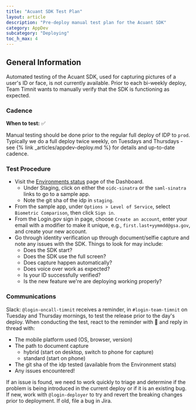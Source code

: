```yaml
---
title: "Acuant SDK Test Plan"
layout: article
description: "Pre-deploy manual test plan for the Acuant SDK"
category: AppDev
subcategory: "Deploying"
toc_h_max: 4
---
```


## General Information

Automated testing of the Acuant SDK, used for capturing pictures of a user's ID or face, is not
currently available. Prior to each bi-weekly deploy, Team Timnit wants to manually verify that the 
SDK is functioning as expected.

### Cadence

**When to test:** ✅

Manual testing should be done prior to the regular full deploy of IDP to `prod`. Typically we do a
full deploy twice weekly, on Tuesdays and Thursdays - see {% link _articles/appdev-deploy.md %} for
details and up-to-date cadence.

### Test Procedure

- Visit the [Environments status](https://dashboard.int.identitysandbox.gov/env) page of the
  Dashboard.
  - Under Staging, click on either the `oidc-sinatra` or the `saml-sinatra` links
    to go to a sample app.
  - Note the git sha of the idp in `staging`.
- From the sample app, under `Options > Level of Service`, select `Biometric Comparison`,
  then click `Sign in`.
- From the Login.gov sign in page, choose `Create an account`, enter your email with a modifier
  to make it unique, e.g., `first.last+yymmdd@gsa.gov`, and create your new account.
- Go through identity verification up through document/selfie capture and note any issues with the
  SDK. Things to look for may include:
  - Does the SDK start?
  - Does the SDK use the full screen?
  - Does capture happen automatically?
  - Does voice over work as expected?
  - Is your ID successfully verified?
  - Is the new feature we're are deploying working properly?


### Communications

Slack: `@login-oncall-timnit` receives a reminder, in `#login-team-timnit` on Tuesday and Thursday
mornings, to test the release prior to the day's deploy. When conducting the test, react to the
reminder with 👀 and reply in thread with:
- The mobile platform used (OS, browser, version)
- The path to document capture
  - hybrid (start on desktop, switch to phone for capture)
  - standard (start on phone)
- The git sha of the idp tested (available from the Environment stats)
- Any issues encountered!

If an issue is found, we need to work quickly to triage and determine if the problem is being
introduced in the current deploy or if it is an existing bug. If new, work with `@login-deployer`
to try and revert the breaking changes prior to deployment. If old, file a bug in Jira.
